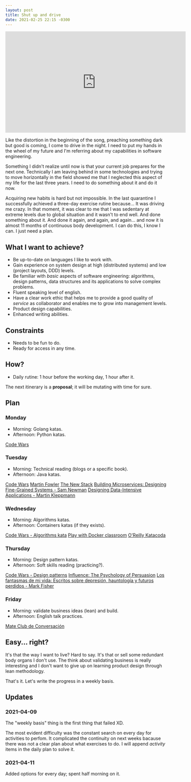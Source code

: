 ```yaml
---
layout: post
title: Shut up and drive
date: 2021-02-25 22:15 -0300
---
```


<iframe width="560" height="315" src="https://www.youtube-nocookie.com/embed/WEMVdaSZ-f0" frameborder="0" allow="accelerometer; autoplay; clipboard-write; encrypted-media; gyroscope; picture-in-picture" allowfullscreen></iframe>

Like the distortion in the beginning of the song, preaching something dark but
good is coming, I come to drive in the night. I need to put my hands in the
wheel of my future and I'm referring about my capabilities in software
engineering.

Something I didn't realize until now is that your current job prepares for the
next one. Technically I am leaving behind in some technologies and trying to
move horizontally in the field showed me that I neglected this aspect of my life
for the last three years. I need to do something about it and do it now.

Acquiring new habits is hard but not impossible. In the last quarantine I
successfully achieved a three-day exercise rutine because... It was driving me
crazy. In that moment, it was clear to me that I was sedentary at extreme levels
due to global situation and it wasn't to end well. And done something about it.
 And done it again, and again, and again... and now it is almost 11 months of
 continuous body development. I can do this, I know I can. I just need a plan.

## What I want to achieve?

* Be up-to-date on languages I like to work with.
* Gain experience on system design at high (distributed systems) and low
  (project layouts, DDD) levels.
* Be familiar with _basic_ aspects of software engineering: algorithms, design
  patterns, data structures and its applications to solve complex problems.
* Fluent speaking level of english.
* Have a clear work ethic that helps me to provide a good quality of _service_
  as collaborator and enables me to grow into management levels.
* Product design capabilities.
* Enhanced writing abilities.

## Constraints

* Needs to be fun to do.
* Ready for access in any time.

## How?

* Daily rutine: 1 hour before the working day, 1 hour after it.

The next itinerary is a **proposal**; it will be mutating with time for sure.

## Plan

### Monday

* Morning: Golang katas.
* Afternoon: Python katas.

[Code Wars](https://www.codewars.com/)

### Tuesday

* Morning: Technical reading (blogs or a specific book).
* Afternoon: Java katas.

[Code Wars](https://www.codewars.com/)
[Martin Fowler](https://www.martinfowler.com/)
[The New Stack](https://thenewstack.io/)
[Building Microservices: Designing Fine-Grained Systems - Sam Newman](https://www.goodreads.com/book/show/22512931-building-microservices)
[Designing Data-Intensive Applications - Martin Kleppmann](https://www.goodreads.com/book/show/23463279-designing-data-intensive-applications)

### Wednesday

* Morning: Algorithms katas.
* Afternoon: Containers katas (if they exists).

[Code Wars - Algorithms kata](https://www.codewars.com/collections/algorithms-kata)
[Play with Docker classroom](https://training.play-with-docker.com/alacart/)
[O'Reilly Katacoda](https://www.katacoda.com/courses/docker)

### Thursday

* Morning: Design pattern katas.
* Afternoon: Soft skills reading (practicing?).

[Code Wars - Design patterns](https://www.codewars.com/collections/design-patterns)
[Influence: The Psychology of Persuasion](https://www.goodreads.com/book/show/28815.Influence)
[Los fantasmas de mi vida: Escritos sobre depresión, hauntología y futuros perdidos - Mark Fisher](https://www.goodreads.com/book/show/38937969-los-fantasmas-de-mi-vida)

### Friday

* Morning: validate business ideas (lean) and build.
* Afternoon: English talk practices.

[Mate Club de Conversación](https://mate-club.com.ar/)

## Easy... right?

It's that the way I want to live? Hard to say. It's that or sell some redundant
body organs I don't use. The think about validating business is really
interesting and I don't want to give up on learning product design through lean
methodology.

That's it. Let's write the progress in a weekly basis.

## Updates

### 2021-04-09

The "weekly basis" thing is the first thing that failed XD.

The most evident difficulty was the constant search on every day for activities
to perfom. It complicated the continuity on next weeks bacause there was not a
clear plan about what exercises to do. I will append _activity_ items in the
daily plan to solve it.

### 2021-04-11

Added options for every day; spent half morning on it.
